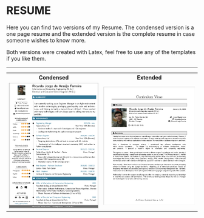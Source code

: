 # RESUME

Here you can find two versions of my Resume. The condensed version is a one page resume and the extended version is the complete resume in case someone wishes to know more.

Both versions were created with Latex, feel free to use any of the templates if you like them.

---

<table width="100%">
    <tr>
        <th>Condensed</th>
        <th>Extended</th>
    </tr>
    <tr>
        <td>
            <a href="https://github.com/ricardojaferreira/resume/blob/master/condensed/condensed.pdf">
                <img src="https://github.com/ricardojaferreira/resume/blob/master/condensed/latex_resume_condensed_front.png" alt="Resume Latex one page version" height="45%" />
            </a>
        </td>
        <td>
            <a href="https://github.com/ricardojaferreira/resume/blob/master/extended/extended.pdf">
                <img src="/extended/latex_resume_extended_front.png" alt="Resume latex modern version extended" height="45%"/>
            </a>
       </td>
    </tr
</table>

